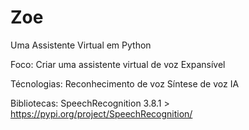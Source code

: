 # Zoe
 Uma Assistente Virtual em Python

Foco:
    Criar uma assistente virtual de voz
    Expansível

Técnologias:
    Reconhecimento de voz
    Síntese de voz
    IA

Bibliotecas:
    SpeechRecognition 3.8.1 > https://pypi.org/project/SpeechRecognition/
    
